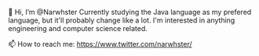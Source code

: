 👋 Hi, I’m @Narwhster
Currently studying the Java language as my prefered language, but it'll probably change like a lot.
I'm interested in anything engineering and computer science related.

📫 How to reach me:
https://www.twitter.com/narwhster/

